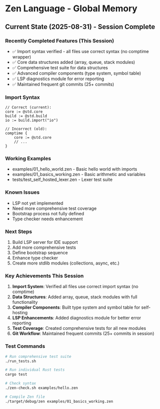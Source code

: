# Zen Language - Global Memory

## Current State (2025-08-31) - Session Complete

### Recently Completed Features (This Session)
- ✅ Import syntax verified - all files use correct syntax (no comptime wrapper)
- ✅ Core data structures added (array, queue, stack modules)
- ✅ Comprehensive test suite for data structures
- ✅ Advanced compiler components (type system, symbol table)
- ✅ LSP diagnostics module for error reporting
- ✅ Maintained frequent git commits (25+ commits)

### Import Syntax
```zen
// Correct (current):
core := @std.core
build := @std.build
io := build.import("io")

// Incorrect (old):
comptime {
    core := @std.core
    // ...
}
```

### Working Examples
- examples/01_hello_world.zen - Basic hello world with imports
- examples/01_basics_working.zen - Basic arithmetic and variables
- tests/test_self_hosted_lexer.zen - Lexer test suite

### Known Issues
- LSP not yet implemented
- Need more comprehensive test coverage
- Bootstrap process not fully defined
- Type checker needs enhancement

### Next Steps
1. Build LSP server for IDE support
2. Add more comprehensive tests
3. Define bootstrap sequence
4. Enhance type checker
5. Create more stdlib modules (collections, async, etc.)

### Key Achievements This Session  
1. **Import System**: Verified all files use correct import syntax (no comptime)
2. **Data Structures**: Added array, queue, stack modules with full functionality
3. **Compiler Components**: Built type system and symbol table for self-hosting
4. **LSP Enhancements**: Added diagnostics module for better error reporting
5. **Test Coverage**: Created comprehensive tests for all new modules
6. **Git Workflow**: Maintained frequent commits (25+ commits in session)

### Test Commands
```bash
# Run comprehensive test suite
./run_tests.sh

# Run individual Rust tests
cargo test

# Check syntax
./zen-check.sh examples/hello.zen

# Compile Zen file
./target/debug/zen examples/01_basics_working.zen
```